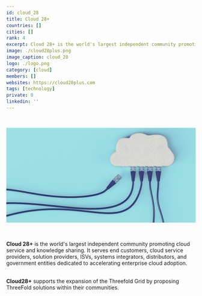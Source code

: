 ```yaml
---
id: cloud_28
title: Cloud 28+
countries: []
cities: []
rank: 4
excerpt: Cloud 28+ is the world's largest independent community promoting cloud service and knowledge sharing.
image: ./cloud28plus.png
image_caption: cloud_28
logo: ./logo.png
category: [cloud]
members: []
websites: https://cloud28plus.com
tags: [technology]
private: 0
linkedin: ''
---
```


<br/>

![cloud](./cloud_28_2.png)

<br/>

**Cloud 28+** is the world's largest independent community promoting cloud service and knowledge sharing. It serves end customers, cloud service providers, solution providers, ISVs, systems integrators, distributors, and government entities dedicated to accelerating enterprise cloud adoption.
<br/>
<br/>

**Cloud28+** supports the expansion of the Threefold Grid by proposing ThreeFold solutions within their communities.

<!-- ## Support this project

## TFGrid Solution

### Roadmap -->
